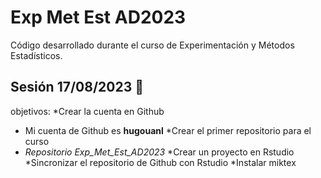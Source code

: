 # Exp Met Est AD2023
Código desarrollado durante el curso de Experimentación y Métodos Estadísticos.


## Sesión  17/08/2023 📆
objetivos:
*Crear la cuenta en Github 
* Mi cuenta de Github es **hugouanl**
*Crear el primer repositorio para el curso
* _Repositorio Exp_Met_Est_AD2023_
*Crear un proyecto en Rstudio
*Sincronizar el repositorio de Github con Rstudio
*Instalar miktex